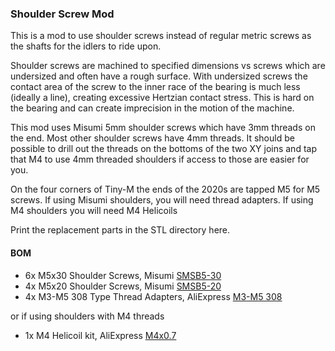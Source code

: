 ### Shoulder Screw Mod

This is a mod to use shoulder screws instead of regular metric screws as the shafts for the idlers to ride upon.  

Shoulder screws are machined to specified dimensions vs screws which are undersized and often have a rough surface.  With undersized screws the contact area of the screw to the inner race of the bearing is much less (ideally a line), creating excessive Hertzian contact stress.  This is hard on the bearing and can create imprecision in the motion of the machine.

This mod uses Misumi 5mm shoulder screws which have 3mm threads on the end.   Most other shoulder screws have 4mm threads.  It should be possible to drill out the threads on the bottoms of the two XY joins and tap that M4 to use 4mm threaded shoulders if access to those are easier for you.

On the four corners of Tiny-M the ends of the 2020s are tapped M5 for M5 screws.  If using Misumi shoulders, you will need thread adapters.   If using M4 shoulders you will need M4 Helicoils

Print the replacement parts in the STL directory here.

#### BOM
  * 6x M5x30 Shoulder Screws, Misumi [SMSB5-30](https://us.misumi-ec.com/vona2/detail/110300249140/?ProductCode=SMSB5-30)
  * 4x M5x20 Shoulder Screws, Misumi [SMSB5-20](https://us.misumi-ec.com/vona2/detail/110300249140/?ProductCode=SMSB5-20)
  * 4x M3-M5 308 Type Thread Adapters, AliExpress [M3-M5 308](https://www.aliexpress.com/item/32817733610.html)
 
 or if using shoulders with M4 threads
  * 1x M4 Helicoil kit, AliExpress [M4x0.7](https://www.aliexpress.com/item/4001157165014.html)



